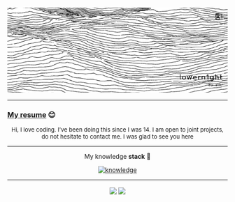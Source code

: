 ﻿<p align="center">
<img src="resources/banner_fnl.png" alt="banner">
</p>

---

### [My resume](https://github.com/lowern1ght/resume-lwnight) 😊

<p align="center" style="font-size: 13px">
Hi, I love coding. I've been doing this since I was 14.
I am open to joint projects,
do not hesitate to contact me. I was glad to see you here
</p>

---

<p align="center" style="font-size: 14px">My knowledge <strong>stack</strong> 🧠</p>

<p align="center">
  <a href="https://skillicons.dev">
    <img src="https://skillicons.dev/icons?i=cs,dotnet,cpp,ts"  alt="knowledge"/>
  </a>
</p>

---

<div align="center">
    <img height=300 align="center" src="https://github-readme-stats.vercel.app/api/top-langs/?username=lowern1ght&layout=donut-vertical" />
    <img height=300 align="center" src="https://github-readme-stats.vercel.app/api?username=lowern1ght&show=reviews,discussions_started,discussions_answered&show_icons=true&theme=graywhite"/>
</div>